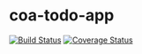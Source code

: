 # coa-todo-app

[![Build Status](https://app.travis-ci.com/mwafrika/coa-todo-app.svg?branch=ft-todos)](https://app.travis-ci.com/mwafrika/coa-todo-app)
[![Coverage Status](https://coveralls.io/repos/github/mwafrika/coa-todo-app/badge.svg?branch=develop)](https://coveralls.io/github/mwafrika/coa-todo-app?branch=develop)
